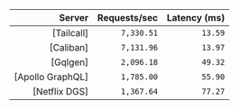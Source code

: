 <!-- PERFORMANCE_RESULTS_START -->

| Server | Requests/sec | Latency (ms) |
|--------:|--------------:|--------------:|
| [Tailcall] | `7,330.51` | `13.59` |
| [Caliban] | `7,131.96` | `13.97` |
| [Gqlgen] | `2,096.18` | `49.32` |
| [Apollo GraphQL] | `1,785.00` | `55.90` |
| [Netflix DGS] | `1,367.64` | `77.27` |

<!-- PERFORMANCE_RESULTS_END -->
